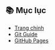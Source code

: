 ## 📚 Mục lục

- [Trang chính](/index.md)
- [Git Guide](/git-guide.md)
- [GitHub Pages](/github-pages.md)

